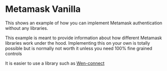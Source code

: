 # Metamask Vanilla

This shows an example of how you can implement Metamask authentication without any libraries.

This example is meant to provide information about how different Metamask libraries work under the hood.
Implementing this on your own is totally possible but is normally not worth it unless you need 100% fine grained controls

It is easier to use a library such as [Wen-connect](https://github.com/gbibeaul/wen)
